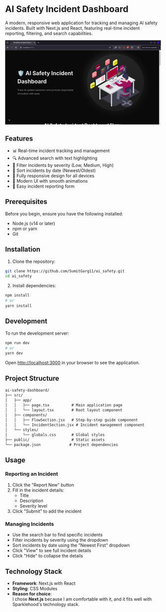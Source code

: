 # AI Safety Incident Dashboard

A modern, responsive web application for tracking and managing AI safety incidents. Built with Next.js and React, featuring real-time incident reporting, filtering, and search capabilities.

![AI Safety Incident Dashboard](h1.png)

## Features

- 📊 Real-time incident tracking and management
- 🔍 Advanced search with text highlighting
- 🎯 Filter incidents by severity (Low, Medium, High)
- 📅 Sort incidents by date (Newest/Oldest)
- 📱 Fully responsive design for all devices
- 🎨 Modern UI with smooth animations
- 📝 Easy incident reporting form

## Prerequisites

Before you begin, ensure you have the following installed:
- Node.js (v14 or later)
- npm or yarn
- Git

## Installation

1. Clone the repository:
```bash
git clone https://github.com/SumitGarg11/ai_safety.git
cd ai_safety
```

2. Install dependencies:
```bash
npm install
# or
yarn install
```

## Development

To run the development server:

```bash
npm run dev
# or
yarn dev
```

Open [http://localhost:3000](http://localhost:3000) in your browser to see the application.

## Project Structure

```
ai-safety-dashboard/
├── src/
│   ├── app/
│   │   ├── page.tsx          # Main application page
│   │   └── layout.tsx        # Root layout component
│   ├── components/
│   │   ├── FlowSection.jsx   # Step-by-step guide component
│   │   └── IncidentSection.jsx # Incident management component
│   └── styles/
│       └── globals.css       # Global styles
├── public/                   # Static assets
└── package.json             # Project dependencies
```

## Usage

### Reporting an Incident
1. Click the "Report New" button
2. Fill in the incident details:
   - Title
   - Description
   - Severity level
3. Click "Submit" to add the incident

### Managing Incidents
- Use the search bar to find specific incidents
- Filter incidents by severity using the dropdown
- Sort incidents by date using the "Newest First" dropdown
- Click "View" to see full incident details
- Click "Hide" to collapse the details

## Technology Stack

- **Framework**: Next.js with React
- **Styling**: CSS Modules
- **Reason for choice**:  
  I chose **Next.js** because I am comfortable with it, and it fits well with Sparklehood's technology stack.

